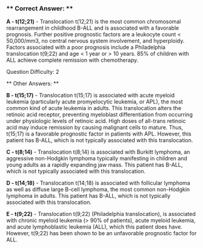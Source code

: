 ### ** Correct Answer: **

**A - t(12;21)** - Translocation t(12;21) is the most common chromosomal rearrangement in childhood B-ALL and is associated with a favorable prognosis. Further positive prognostic factors are a leukocyte count < 50,000/mm3, no central nervous system involvement, and hyperploidy. Factors associated with a poor prognosis include a Philadelphia translocation t(9;22) and age < 1 year or > 10 years. 85% of children with ALL achieve complete remission with chemotherapy.

Question Difficulty: 2

** Other Answers: **

**B - t(15;17)** - Translocation t(15;17) is associated with acute myeloid leukemia (particularly acute promyelocytic leukemia, or APL), the most common kind of acute leukemia in adults. This translocation alters the retinoic acid receptor, preventing myeloblast differentiation from occurring under physiologic levels of retinoic acid. High doses of all-trans retinoic acid may induce remission by causing malignant cells to mature. Thus, t(15;17) is a favorable prognostic factor in patients with APL. However, this patient has B-ALL, which is not typically associated with this translocation.

**C - t(8;14)** - Translocation t(8;14) is associated with Burkitt lymphoma, an aggressive non-Hodgkin lymphoma typically manifesting in children and young adults as a rapidly expanding jaw mass. This patient has B-ALL, which is not typically associated with this translocation.

**D - t(14;18)** - Translocation t(14;18) is associated with follicular lymphoma as well as diffuse large B-cell lymphoma, the most common non-Hodgkin lymphoma in adults. This patient has B-ALL, which is not typically associated with this translocation.

**E - t(9;22)** - Translocation t(9;22) (Philadelphia translocation), is associated with chronic myeloid leukemia (> 90% of patients), acute myeloid leukemia, and acute lymphoblastic leukemia (ALL), which this patient does have. However, t(9;22) has been shown to be an unfavorable prognostic factor for ALL.

